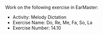 Work on the following exercise in EarMaster:
- Activity: Melody Dictation
- Exercise Name: Do, Re, Me, Fa, So, La
- Exercise Number: 14.10
